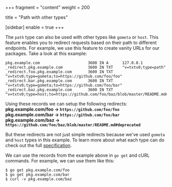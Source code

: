 +++
fragment = "content"
weight = 200

title = "Path with other types"

[sidebar]
  enable = true
+++

The `path` type can also be used with other types like `gometa` or `host`.
This feature enables you to redirect requests based on their path to different
endpoints. For example, we use this feature to create vanity URLs for
our packages. Take a look at this example:

```
pkg.example.com                     3600 IN A      127.0.0.1
_redirect.pkg.example.com           3600 IN TXT    "v=txtv0;type=path"
_redirect.foo.pkg.example.com       3600 IN TXT    "v=txtv0;type=gometa;to=https://github.com/foo/foo"
_redirect.bar.pkg.example.com       3600 IN TXT    "v=txtv0;type=gometa;to=https://github.com/foo/bar"
_redirect.baz.pkg.example.com       3600 IN TXT    "v=txtv0;type=host;to=https://github.com/foo/baz/blob/master/README.md#deprecated"
```

Using these records we can setup the following redirects:  
**pkg.example.com/foo -> `https://github.com/foo/foo`**  
**pkg.example.com/bar -> `https://github.com/foo/bar`**  
**pkg.example.com/baz -> `https://github.com/foo/baz/blob/master/README.md#deprecated`**

But these redirects are not just simple redirects because we've used `gometa` and
`host` types in this example. To learn more about what each type can do
check out the full [specification](/docs/specification).

We can use the records from the example above in `go get` and
cURL commands. For example, we can use them like this:

```
$ go get pkg.example.com/foo
$ go get pkg.example.com/bar
$ curl -v pkg.example.com/baz
```
